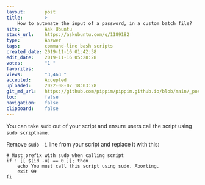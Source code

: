 ```yaml
---
layout:       post
title:        >
    How to automate the input of a password, in a custom batch file?
site:         Ask Ubuntu
stack_url:    https://askubuntu.com/q/1189182
type:         Answer
tags:         command-line bash scripts
created_date: 2019-11-16 01:42:38
edit_date:    2019-11-16 05:28:28
votes:        "1 "
favorites:    
views:        "3,463 "
accepted:     Accepted
uploaded:     2022-08-07 18:03:28
git_md_url:   https://github.com/pippim/pippim.github.io/blob/main/_posts/2019/2019-11-16-How-to-automate-the-input-of-a-password_-in-a-custom-batch-file_.md
toc:          false
navigation:   false
clipboard:    false
---
```


You can take `sudo` out of your script and ensure users call the script using `sudo scriptname`.

Remove `sudo -i` line from your script and replace it with this:

``` 
# Must prefix with sudo when calling script
if ! [[ $(id -u) == 0 ]]; then
    echo You must call this script using sudo. Aborting.
    exit 99
fi
```
